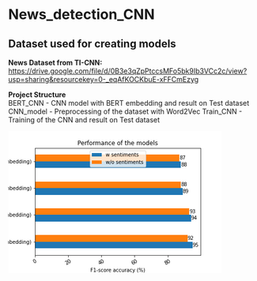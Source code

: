 # News_detection_CNN

## Dataset used for creating models

**News Dataset from TI-CNN:** https://drive.google.com/file/d/0B3e3qZpPtccsMFo5bk9Ib3VCc2c/view?usp=sharing&resourcekey=0-_eqAfKOCKbuE-xFFCmEzyg

**Project Structure**  
BERT_CNN - CNN model with BERT embedding and result on Test dataset  
CNN_model - Preprocessing of the dataset with Word2Vec 
Train_CNN - Training of the CNN and result on Test dataset   

![My Image](graph.png)
